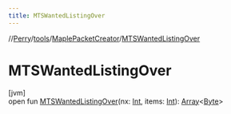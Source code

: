```yaml
---
title: MTSWantedListingOver
---
```

//[Perry](../../../index.html)/[tools](../index.html)/[MaplePacketCreator](index.html)/[MTSWantedListingOver](-m-t-s-wanted-listing-over.html)



# MTSWantedListingOver



[jvm]\
open fun [MTSWantedListingOver](-m-t-s-wanted-listing-over.html)(nx: [Int](https://kotlinlang.org/api/latest/jvm/stdlib/kotlin/-int/index.html), items: [Int](https://kotlinlang.org/api/latest/jvm/stdlib/kotlin/-int/index.html)): [Array](https://kotlinlang.org/api/latest/jvm/stdlib/kotlin/-array/index.html)&lt;[Byte](https://kotlinlang.org/api/latest/jvm/stdlib/kotlin/-byte/index.html)&gt;




